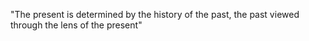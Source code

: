 













"The present is determined by the history of the past, the past viewed through the lens of the present"

